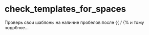# check_templates_for_spaces
Проверь свои шаблоны на наличие пробелов после {{ / {% и тому подобное... 
